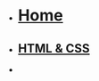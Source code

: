 <!-- docs/_sidebar.md -->
<!-- updated 19/09/24 -->
* [<h1>Home</h1>](/)
* [<h2>HTML & CSS</h2>](Block_1/README.md)
* <!--
* [<h2>Javascript Programming</h2>](Block_2/README.md)
* [<h2>BabylonJS</h2>](Block_3/README.md)

* [<h2>Revision</h2>](Block_4/README.md)
   
  -->
